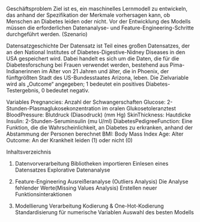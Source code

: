 Geschäftsproblem
Ziel ist es, ein maschinelles Lernmodell zu entwickeln, das anhand der Spezifikation der Merkmale vorhersagen kann, ob Menschen an Diabetes leiden oder nicht. Vor der Entwicklung des Modells müssen die erforderlichen Datenanalyse- und Feature-Engineering-Schritte durchgeführt werden. (Szenario)

Datensatzgeschichte
Der Datensatz ist Teil eines großen Datensatzes, der an den National Institutes of Diabetes-Digestive-Nidney Diseases in den USA gespeichert wird. Dabei handelt es sich um die Daten, die für die Diabetesforschung bei Frauen verwendet werden, bestehend aus Pima-Indianerinnen im Alter von 21 Jahren und älter, die in Phoenix, der fünftgrößten Stadt des US-Bundesstaates Arizona, leben. Die Zielvariable wird als „Outcome“ angegeben; 1 bedeutet ein positives Diabetes-Testergebnis, 0 bedeutet negativ.

Variables
Pregnancies: Anzahl der Schwangerschaften
Glucose: 2-Stunden-Plasmaglukosekonzentration im oralen Glukosetoleranztest
BloodPressure: Blutdruck (Diasodruck) (mm Hg)
SkinThickness: Hautdicke
Insulin: 2-Stunden-Seruminsulin (mu U/ml)
DiabetesPedigreeFunction: Eine Funktion, die die Wahrscheinlichkeit, an Diabetes zu erkranken, anhand der Abstammung der Personen berechnet
BMI: Body Mass Index
Age: Alter
Outcome: An der Krankheit leiden (1) oder nicht (0)

Inhaltsverzeichnis

1. Datenvorverarbeitung
Bibliotheken importieren
Einlesen eines Datensatzes
Explorative Datenanalyse

3. Feature-Engineering
Ausreißeranalyse (Outliers Analysis)
Die Analyse fehlender Werte(Missing Values Analysis)
Erstellen neuer Funktionsinteraktionen

3. Modellierung
Verarbeitung Kodierung & One-Hot-Kodierung
Standardisierung für numerische Variablen
Auswahl des besten Modells
